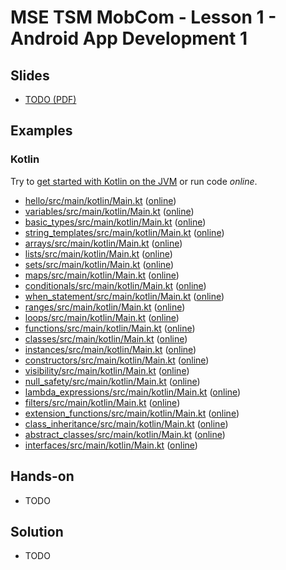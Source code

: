 # MSE TSM MobCom - Lesson 1 - Android App Development 1
## Slides
* [TODO (PDF)](http://www.tamberg.org/mse/2025/hs/TSM_MobCom_TODO.pdf)

## Examples
### Kotlin
Try to [get started with Kotlin on the JVM](https://kotlinlang.org/docs/jvm-get-started.html) or run code _online_.

* [hello/src/main/kotlin/Main.kt](Kotlin/hello/src/main/kotlin/Main.kt) ([online](https://pl.kotl.in/y9NR4ix6k))
* [variables/src/main/kotlin/Main.kt](Kotlin/variables/src/main/kotlin/Main.kt) ([online](https://pl.kotl.in/v-L5BJVeu))
* [basic_types/src/main/kotlin/Main.kt](Kotlin/basic_types/src/main/kotlin/Main.kt) ([online](https://pl.kotl.in/rKf_sSVpD))
* [string_templates/src/main/kotlin/Main.kt](Kotlin/string_templates/src/main/kotlin/Main.kt) ([online](https://pl.kotl.in/YmL40usm1))
* [arrays/src/main/kotlin/Main.kt](Kotlin/arrays/src/main/kotlin/Main.kt) ([online](https://pl.kotl.in/UFpb4mGTo))
* [lists/src/main/kotlin/Main.kt](Kotlin/lists/src/main/kotlin/Main.kt) ([online](https://pl.kotl.in/X7SxfFwBf))
* [sets/src/main/kotlin/Main.kt](Kotlin/sets/src/main/kotlin/Main.kt) ([online](https://pl.kotl.in/tXbpnQ1fM))
* [maps/src/main/kotlin/Main.kt](Kotlin/maps/src/main/kotlin/Main.kt) ([online](https://pl.kotl.in/ZepQ_B0NZ))
* [conditionals/src/main/kotlin/Main.kt](Kotlin/conditionals/src/main/kotlin/Main.kt) ([online](https://pl.kotl.in/v3p8ClHsh))
* [when_statement/src/main/kotlin/Main.kt](Kotlin/when_statement/src/main/kotlin/Main.kt) ([online](https://pl.kotl.in/-ZZMizDRz))
* [ranges/src/main/kotlin/Main.kt](Kotlin/ranges/src/main/kotlin/Main.kt) ([online](https://pl.kotl.in/oc8OH-52m))
* [loops/src/main/kotlin/Main.kt](Kotlin/loops/src/main/kotlin/Main.kt) ([online](https://pl.kotl.in/KBiKuZ_RC))
* [functions/src/main/kotlin/Main.kt](Kotlin/functions/src/main/kotlin/Main.kt) ([online](https://pl.kotl.in/1Et9xlajx))
* [classes/src/main/kotlin/Main.kt](Kotlin/classes/src/main/kotlin/Main.kt) ([online](https://pl.kotl.in/WbKoP5Mbk))
* [instances/src/main/kotlin/Main.kt](Kotlin/instances/src/main/kotlin/Main.kt) ([online](https://pl.kotl.in/ELfDp3us4))
* [constructors/src/main/kotlin/Main.kt](Kotlin/constructors/src/main/kotlin/Main.kt) ([online](https://pl.kotl.in/-TCG3Aj_a))
* [visibility/src/main/kotlin/Main.kt](Kotlin/visibility/src/main/kotlin/Main.kt) ([online](https://pl.kotl.in/RXbI9n-Yr))
* [null_safety/src/main/kotlin/Main.kt](Kotlin/null_safety/src/main/kotlin/Main.kt) ([online](https://pl.kotl.in/5HX1Yp4It))
* [lambda_expressions/src/main/kotlin/Main.kt](Kotlin/lambda_expressions/src/main/kotlin/Main.kt) ([online](https://pl.kotl.in/JCNbo2zNV))
* [filters/src/main/kotlin/Main.kt](Kotlin/filters/src/main/kotlin/Main.kt) ([online](https://pl.kotl.in/STuH5qr3w))
* [extension_functions/src/main/kotlin/Main.kt](Kotlin/extension_functions/src/main/kotlin/Main.kt) ([online](https://pl.kotl.in/sudd7COye))
* [class_inheritance/src/main/kotlin/Main.kt](Kotlin/class_inheritance/src/main/kotlin/Main.kt) ([online](https://pl.kotl.in/mMQIlARDl))
* [abstract_classes/src/main/kotlin/Main.kt](Kotlin/abstract_classes/src/main/kotlin/Main.kt) ([online](https://pl.kotl.in/lIkHDbMGj))
* [interfaces/src/main/kotlin/Main.kt](Kotlin/interfaces/src/main/kotlin/Main.kt) ([online](https://pl.kotl.in/FUKuwfZg3))

## Hands-on
* TODO

## Solution
* TODO
